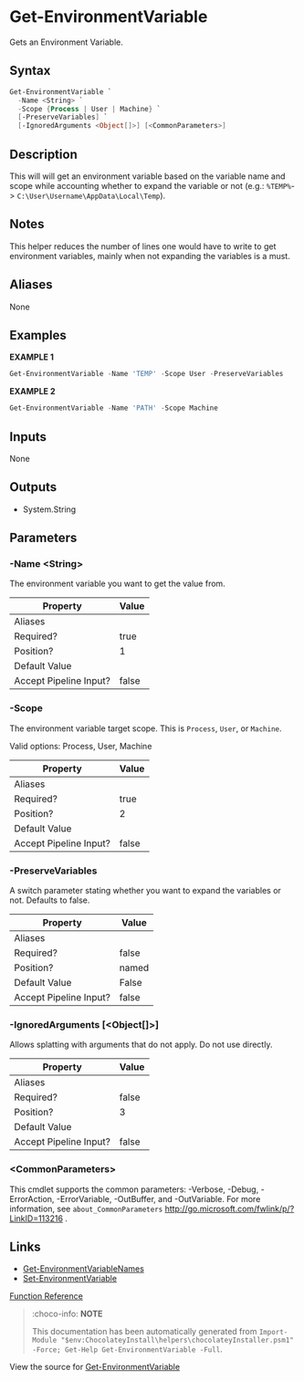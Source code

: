 ﻿---
Order: 70
xref: get-environmentvariable
Title: Get-EnvironmentVariable
Description: Information on Get-EnvironmentVariable function
RedirectFrom:
  - docs/helpers-get-environment-variable
  - docs/helpersgetenvironmentvariable
---

# Get-EnvironmentVariable

<!-- This documentation is automatically generated from https://github.com/chocolatey/choco/blob/master/src/chocolatey.resources/helpers/functions/Get-EnvironmentVariable.ps1 using https://github.com/chocolatey/choco/blob/master/GenerateDocs.ps1. Contributions are welcome at the original location(s). -->

Gets an Environment Variable.

## Syntax

~~~powershell
Get-EnvironmentVariable `
  -Name <String> `
  -Scope {Process | User | Machine} `
  [-PreserveVariables] `
  [-IgnoredArguments <Object[]>] [<CommonParameters>]
~~~

## Description

This will will get an environment variable based on the variable name
and scope while accounting whether to expand the variable or not
(e.g.: `%TEMP%`-> `C:\User\Username\AppData\Local\Temp`).

## Notes

This helper reduces the number of lines one would have to write to get
environment variables, mainly when not expanding the variables is a
must.

## Aliases

None

## Examples

 **EXAMPLE 1**

~~~powershell
Get-EnvironmentVariable -Name 'TEMP' -Scope User -PreserveVariables

~~~

**EXAMPLE 2**

~~~powershell
Get-EnvironmentVariable -Name 'PATH' -Scope Machine

~~~ 

## Inputs

None

## Outputs


 * System.String


## Parameters

###  -Name &lt;String&gt;
The environment variable you want to get the value from.

Property               | Value
---------------------- | -----
Aliases                | 
Required?              | true
Position?              | 1
Default Value          | 
Accept Pipeline Input? | false
 
###  -Scope
The environment variable target scope. This is `Process`, `User`, or
`Machine`.


Valid options: Process, User, Machine

Property               | Value
---------------------- | -----
Aliases                | 
Required?              | true
Position?              | 2
Default Value          | 
Accept Pipeline Input? | false
 
###  -PreserveVariables
A switch parameter stating whether you want to expand the variables or
not. Defaults to false.

Property               | Value
---------------------- | -----
Aliases                | 
Required?              | false
Position?              | named
Default Value          | False
Accept Pipeline Input? | false
 
###  -IgnoredArguments [&lt;Object[]&gt;]
Allows splatting with arguments that do not apply. Do not use directly.

Property               | Value
---------------------- | -----
Aliases                | 
Required?              | false
Position?              | 3
Default Value          | 
Accept Pipeline Input? | false
 
### &lt;CommonParameters&gt;

This cmdlet supports the common parameters: -Verbose, -Debug, -ErrorAction, -ErrorVariable, -OutBuffer, and -OutVariable. For more information, see `about_CommonParameters` http://go.microsoft.com/fwlink/p/?LinkID=113216 .


## Links

 * [Get-EnvironmentVariableNames](xref:get-environmentvariablenames)
 * [Set-EnvironmentVariable](xref:set-environmentvariable)


[Function Reference](xref:powershell-reference)

> :choco-info: **NOTE**
>
> This documentation has been automatically generated from `Import-Module "$env:ChocolateyInstall\helpers\chocolateyInstaller.psm1" -Force; Get-Help Get-EnvironmentVariable -Full`.

View the source for [Get-EnvironmentVariable](https://github.com/chocolatey/choco/blob/master/src/chocolatey.resources/helpers/functions/Get-EnvironmentVariable.ps1)
